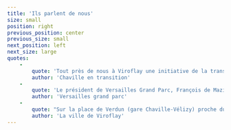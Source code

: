 ```yaml
---
title: 'Ils parlent de nous'
size: small
position: right
previous_position: center
previous_size: small
next_position: left
next_size: large
quotes:
    -
        quote: 'Tout près de nous à Viroflay une initiative de la transition que nous soutenons ! Tous nos vœux de réussite ! Un atelier vélo participatif et ambulant. Tout ce qu’on aime !'
        author: 'Chaville en transition'
    -
        quote: 'Le président de Versailles Grand Parc, François de Mazières et toute l’équipe de l’Agglo tenaient à remercier vivement [la boite à cycler] pour [son] aide, [sa] participation et [son] enthousiasme qui ont permis de faire de cette première édition de la journée des Mobilité un grand succès !'
        author: 'Versailles grand parc'
    -
        quote: "Sur la place de Verdun (gare Chaville-Vélizy) proche du square de jeux d'enfants : \r\n\"La ville vous informe :\r\nBâtiment face square de Verdun\r\nInstallation d'un atelier associatif\r\n\"La Boîte à Cycler\" où l'on apprend à\r\nréparer et entretenir soi-même son\r\nvélo et installation sanitaire.\r\nOuverture prévue : Février 2018\""
        author: 'La ville de Viroflay'
---
```


